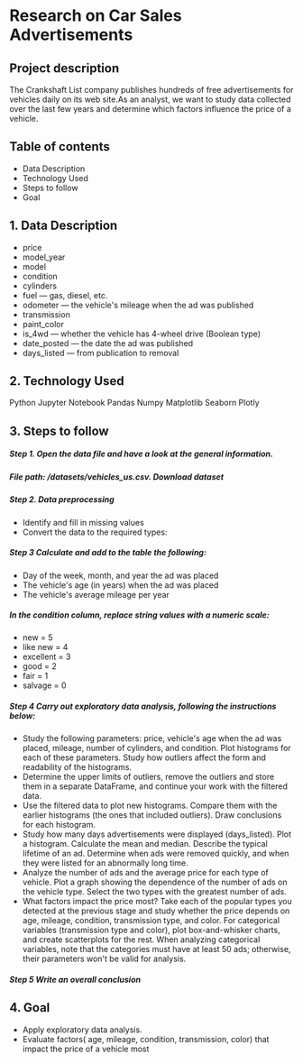 # Research on Car Sales Advertisements
## Project description
The Crankshaft List company publishes hundreds of free advertisements for vehicles daily on its web site.As an analyst, we want to study data collected over the last few years and determine which factors influence the price of a vehicle.

## Table of contents
-  Data Description
-  Technology Used
-  Steps to follow
-  Goal

## 1. Data Description
- price
- model_year
- model
- condition
- cylinders
- fuel — gas, diesel, etc.
- odometer — the vehicle's mileage when the ad was published
- transmission
- paint_color
- is_4wd — whether the vehicle has 4-wheel drive (Boolean type)
- date_posted — the date the ad was published
- days_listed — from publication to removal

## 2. Technology Used
Python
Jupyter Notebook
Pandas
Numpy
Matplotlib
Seaborn
Plotly

## 3. Steps to follow

##### Step 1. Open the data file and have a look at the general information.

##### File path: /datasets/vehicles_us.csv. Download dataset

##### Step 2. Data preprocessing
- Identify and fill in missing values
- Convert the data to the required types:

##### Step 3 Calculate and add to the table the following:
- Day of the week, month, and year the ad was placed
- The vehicle's age (in years) when the ad was placed
- The vehicle's average mileage per year

##### In the condition column, replace string values with a numeric scale:
- new = 5
- like new = 4
- excellent = 3
- good = 2
- fair = 1
- salvage = 0

##### Step 4 Carry out exploratory data analysis, following the instructions below:
- Study the following parameters: price, vehicle's age when the ad was placed, mileage, number of cylinders, and condition. Plot histograms for each of these parameters. Study how outliers affect the form and readability of the histograms.
- Determine the upper limits of outliers, remove the outliers and store them in a separate DataFrame, and continue your work with the filtered data.
- Use the filtered data to plot new histograms. Compare them with the earlier histograms (the ones that included outliers). Draw conclusions for each histogram.
- Study how many days advertisements were displayed (days_listed). Plot a histogram. Calculate the mean and median. Describe the typical lifetime of an ad. Determine when ads were removed quickly, and when they were listed for an abnormally long time.
- Analyze the number of ads and the average price for each type of vehicle. Plot a graph showing the dependence of the number of ads on the vehicle type. Select the two types with the greatest number of ads.
- What factors impact the price most? Take each of the popular types you detected at the previous stage and study whether the price depends on age, mileage, condition, transmission type, and color. For categorical variables (transmission type and color), plot box-and-whisker charts, and create scatterplots for the rest. When analyzing categorical variables, note that the categories must have at least 50 ads; otherwise, their parameters won't be valid for analysis.
##### Step 5  Write an overall conclusion

## 4. Goal
- Apply exploratory data analysis.
- Evaluate factors( age, mileage, condition, transmission, color) that impact the price of a vehicle most

